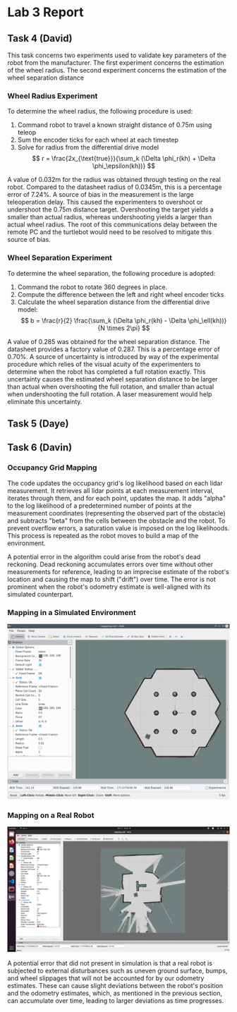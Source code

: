 # Lab 3 Report

## Task 4 (David)

This task concerns two experiments used to validate key parameters of the robot from the manufacturer. The first experiment concerns the estimation of the wheel radius. The second experiment concerns the estimation of the wheel separation distance

### Wheel Radius Experiment
To determine the wheel radius, the following procedure is used:
1. Command robot to travel a known straight distance of 0.75m using teleop
2. Sum the encoder ticks for each wheel at each timestep
3. Solve for radius from the differential drive model
$$
r = \frac{2x_{\text{true}}}{\sum_k (\Delta \phi_r(kh) + \Delta \phi_\epsilon(kh))}
$$

A value of 0.032m for the radius was obtained through testing on the real robot. Compared to the datasheet radius of 0.0345m, this is a percentage error of 7.24%. A source of bias in the measurement is the large teleoperation delay. This caused the experimenters to overshoot or undershoot the 0.75m distance target. Overshooting the target yields a smaller than actual radius, whereas undershooting yields a larger than actual wheel radius. The root of this communications delay between the remote PC and the turtlebot would need to be resolved to mitigate this source of bias.

### Wheel Separation Experiment
To determine the wheel separation, the following procedure is adopted:
1. Command the robot to rotate 360 degrees in place.
2. Compute the difference between the left and right wheel encoder ticks
3. Calculate the wheel separation distance from the differential drive model:
$$
b = \frac{r}{2} \frac{\sum_k (\Delta \phi_r(kh) - \Delta \phi_\ell(kh))}{N \times 2\pi}
$$

A value of 0.285 was obtained for the wheel separation distance. The datasheet provides a factory value of 0.287. This is a percentage error of 0.70%. A source of uncertainty is introduced by way of the experimental procedure which relies of the visual acuity of the experimenters to determine when the robot has completed a full rotation exactly. This uncertainty causes the estimated wheel separation distance to be larger than actual when overshooting the full rotation, and smaller than actual when undershooting the full rotation. A laser measurement would help eliminate this uncertainty.

## Task 5 (Daye)

## Task 6 (Davin)

### Occupancy Grid Mapping
The code updates the occupancy grid's log likelihood based on each lidar measurement. It retrieves all lidar points at each measurement interval, iterates through them, and for each point, updates the map. It adds "alpha" to the log likelihood of a predetermined number of points at the measurement coordinates (representing the observed part of the obstacle) and subtracts "beta" from the cells between the obstacle and the robot. To prevent overflow errors, a saturation value is imposed on the log likelihoods. This process is repeated as the robot moves to build a map of the environment.

A potential error in the algorithm could arise from the robot's dead reckoning. Dead reckoning accumulates errors over time without other measurements for reference, leading to an imprecise estimate of the robot's location and causing the map to shift ("drift") over time. The error is not prominent when the robot's odometry estimate is well-aligned with its simulated counterpart.
### Mapping in a Simulated Environment
![Mapping in a Simulated Environment](./results/task3.png)

### Mapping on a Real Robot
![Mapping on a Real Robot](./results/task6.png)

A potential error that did not present in simulation is that a real robot is subjected to external disturbances such as uneven ground surface, bumps, and wheel slippages that will not be accounted for by our odometry estimates. These can cause slight deviations between the robot's position and the odometry estimates, which, as mentioned in the previous section, can accumulate over time, leading to larger deviations as time progresses.